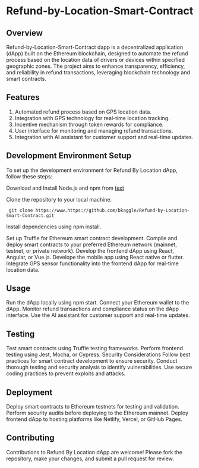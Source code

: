 # Refund-by-Location-Smart-Contract


## Overview
Refund-by-Location-Smart-Contract dapp is a decentralized application (dApp) built on the Ethereum blockchain, designed to automate the refund process based on the location data of drivers or devices within specified geographic zones. The project aims to enhance transparency, efficiency, and reliability in refund transactions, leveraging blockchain technology and smart contracts.

## Features
1. Automated refund process based on GPS location data.
2. Integration with GPS technology for real-time location tracking.
3. Incentive mechanism through token rewards for compliance.
4. User interface for monitoring and managing refund transactions.
5. Integration with AI assistant for customer support and real-time updates.

## Development Environment Setup
To set up the development environment for Refund By Location dApp, follow these steps:

Download and Install Node.js and npm from
[text](https://nodejs.org/en/download)

Clone the repository to your local machine.
```
 git clone https://www.https://github.com/bkaggle/Refund-by-Location-Smart-Contract.git

```


Install dependencies using npm install.

Set up Truffle for Ethereum smart contract development.
Compile and deploy smart contracts to your preferred Ethereum network (mainnet, testnet, or private network).
Develop the frontend dApp using React, Angular, or Vue.js.
Develope the mobile app using React native or flutter.
Integrate GPS sensor functionality into the frontend dApp for real-time location data.

## Usage
Run the dApp locally using npm start.
Connect your Ethereum wallet to the dApp.
Monitor refund transactions and compliance status on the dApp interface.
Use the AI assistant for customer support and real-time updates.

## Testing
Test smart contracts using Truffle testing frameworks.
Perform frontend testing using Jest, Mocha, or Cypress.
Security Considerations
Follow best practices for smart contract development to ensure security.
Conduct thorough testing and security analysis to identify vulnerabilities.
Use secure coding practices to prevent exploits and attacks.

## Deployment
Deploy smart contracts to Ethereum testnets for testing and validation.
Perform security audits before deploying to the Ethereum mainnet.
Deploy frontend dApp to hosting platforms like Netlify, Vercel, or GitHub Pages.

## Contributing
Contributions to Refund By Location dApp are welcome! Please fork the repository, make your changes, and submit a pull request for review.
